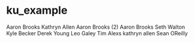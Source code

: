 # ku_example

Aaron Brooks
Kathryn Allen
Aaron Brooks (2)
Aaron Brooks
Seth Walton
Kyle Becker
Derek Young
Leo Galey
Tim Alexs
kathryn allen
Sean OReilly
